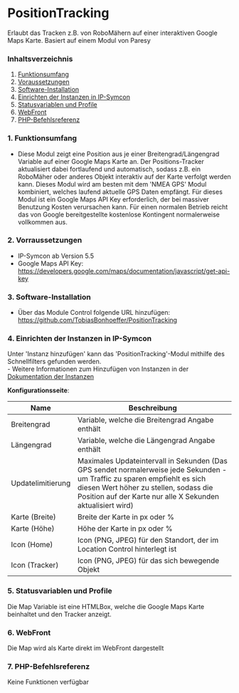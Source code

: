 # PositionTracking
Erlaubt das Tracken z.B. von RoboMähern auf einer interaktiven Google Maps Karte. Basiert auf einem Modul von Paresy

### Inhaltsverzeichnis

1. [Funktionsumfang](#1-funktionsumfang)
2. [Voraussetzungen](#2-voraussetzungen)
3. [Software-Installation](#3-software-installation)
4. [Einrichten der Instanzen in IP-Symcon](#4-einrichten-der-instanzen-in-ip-symcon)
5. [Statusvariablen und Profile](#5-statusvariablen-und-profile)
6. [WebFront](#6-webfront)
7. [PHP-Befehlsreferenz](#7-php-befehlsreferenz)

### 1. Funktionsumfang

* Diese Modul zeigt eine Position aus je einer Breitengrad/Längengrad Variable auf einer Google Maps Karte an. Der Positions-Tracker aktualisiert dabei fortlaufend und automatisch, sodass z.B. ein RoboMäher oder anderes Objekt interaktiv auf der Karte verfolgt werden kann. Dieses Modul wird am besten mit dem 'NMEA GPS' Modul kombiniert, welches laufend aktuelle GPS Daten empfängt. Für dieses Modul ist ein Google Maps API Key erforderlich, der bei massiver Benutzung Kosten verursachen kann. Für einen normalen Betrieb reicht das von Google bereitgestellte kostenlose Kontingent normalerweise vollkommen aus.    

### 2. Vorraussetzungen

- IP-Symcon ab Version 5.5
- Google Maps API Key: https://developers.google.com/maps/documentation/javascript/get-api-key

### 3. Software-Installation

* Über das Module Control folgende URL hinzufügen: https://github.com/TobiasBonhoeffer/PositionTracking

### 4. Einrichten der Instanzen in IP-Symcon

 Unter 'Instanz hinzufügen' kann das 'PositionTracking'-Modul mithilfe des Schnellfilters gefunden werden.  
	- Weitere Informationen zum Hinzufügen von Instanzen in der [Dokumentation der Instanzen](https://www.symcon.de/service/dokumentation/konzepte/instanzen/#Instanz_hinzufügen)

__Konfigurationsseite__:

Name               | Beschreibung
------------------ | ------------------
Breitengrad        | Variable, welche die Breitengrad Angabe enthält
Längengrad         | Variable, welche die Längengrad Angabe enthält
Updatelimitierung  | Maximales Updateintervall in Sekunden (Das GPS sendet normalerweise jede Sekunden - um Traffic zu sparen empfiehlt es sich diesen Wert höher zu stellen, sodass die Position auf der Karte nur alle X Sekunden aktualisiert wird)
Karte (Breite)     | Breite der Karte in px oder %
Karte (Höhe)       | Höhe der Karte in px oder %
Icon (Home)        | Icon (PNG, JPEG) für den Standort, der im Location Control hinterlegt ist
Icon (Tracker)     | Icon (PNG, JPEG) für das sich bewegende Objekt

### 5. Statusvariablen und Profile

Die Map Variable ist eine HTMLBox, welche die Google Maps Karte beinhaltet und den Tracker anzeigt.

### 6. WebFront

Die Map wird als Karte direkt im WebFront dargestellt

### 7. PHP-Befehlsreferenz

Keine Funktionen verfügbar
